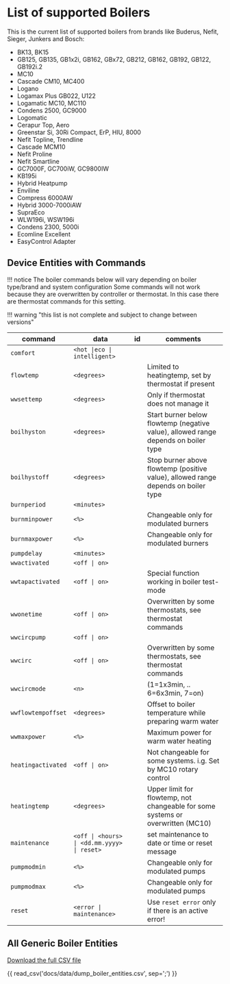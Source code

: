 # List of supported Boilers

This is the current list of supported boilers from brands like Buderus, Nefit, Sieger, Junkers and Bosch:

- BK13, BK15
- GB125, GB135, GB1x2i, GB162, GBx72, GB212, GB162, GB192, GB122, GB192i.2
- MC10
- Cascade CM10, MC400
- Logano
- Logamax Plus GB022, U122
- Logamatic MC10, MC110
- Condens 2500, GC9000
- Logomatic
- Cerapur Top, Aero
- Greenstar Si, 30Ri Compact, ErP, HIU, 8000
- Nefit Topline, Trendline
- Cascade MCM10
- Nefit Proline
- Nefit Smartline
- GC7000F, GC700iW, GC9800IW
- KB195i
- Hybrid Heatpump
- Enviline
- Compress 6000AW
- Hybrid 3000-7000iAW
- SupraEco
- WLW196i, WSW196i
- Condens 2300, 5000i
- Ecomline Excellent
- EasyControl Adapter

## Device Entities with Commands

<!-- prettier-ignore -->
!!! notice
    The boiler commands below will vary depending on boiler type/brand and system configuration Some commands will not work because they are overwritten by controller or thermostat. In this case there are thermostat commands for this setting.

<!-- prettier-ignore -->
!!! warning "this list is not complete and subject to change between versions"

<!-- prettier-ignore -->
| command | data | id  | comments |
| - | - | - | - |
| `comfort` | `<hot \|eco \| intelligent>` | | |
| `flowtemp` | `<degrees>` | | Limited to heatingtemp, set by thermostat if present |
| `wwsettemp` | `<degrees>` | | Only if thermostat does not manage it |
| `boilhyston` | `<degrees>` | | Start burner below flowtemp (negative value), allowed range depends on boiler type |
| `boilhystoff` | `<degrees>` | | Stop burner above flowtemp (positive value), allowed range depends on boiler type |
| `burnperiod` | `<minutes>` | | |
| `burnminpower` | `<%>` | | Changeable only for modulated burners |
| `burnmaxpower` | `<%>` | | Changeable only for modulated burners |
| `pumpdelay` | `<minutes>` | | |
| `wwactivated` | `<off \| on>` | | |
| `wwtapactivated` | `<off \| on>` | | Special function working in boiler test-mode |
| `wwonetime` | `<off \| on>` | | Overwritten by some thermostats, see thermostat commands |
| `wwcircpump` | `<off \| on>` | | |
| `wwcirc` | `<off \| on>` | | Overwritten by some thermostats, see thermostat commands |
| `wwcircmode` | `<n>` | | (1=1x3min, .. 6=6x3min, 7=on) |
| `wwflowtempoffset` | `<degrees>` | | Offset to boiler temperature while preparing warm water |
| `wwmaxpower` | `<%>` | | Maximum power for warm water heating |
| `heatingactivated` | `<off \| on>` | | Not changeable for some systems. i.g. Set by MC10 rotary control |
| `heatingtemp` | `<degrees>` | | Upper limit for flowtemp, not changeable for some systems or overwritten (MC10) |
| `maintenance` | `<off \| <hours> \| <dd.mm.yyyy> \| reset>` | | set maintenance to date or time or reset message |
| `pumpmodmin` | `<%>` | | Changeable only for modulated pumps |
| `pumpmodmax` | `<%>` | | Changeable only for modulated pumps |
| `reset` | `<error \| maintenance>` | | Use `reset error` only if there is an active error! |

## All Generic Boiler Entities

[Download the full CSV file](data/dump_boiler_entities.csv)

{{ read_csv('docs/data/dump_boiler_entities.csv', sep=';') }}
